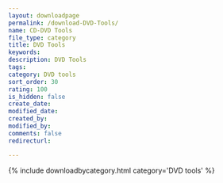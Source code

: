 ```yaml
---
layout: downloadpage
permalink: /download-DVD-Tools/
name: CD-DVD Tools
file_type: category
title: DVD Tools
keywords:
description: DVD Tools
tags:  
category: DVD tools
sort_order: 30
rating: 100
is_hidden: false
create_date:
modified_date:
created_by:
modified_by:
comments: false
redirecturl:

---
```



 {% include downloadbycategory.html category='DVD tools' %}
